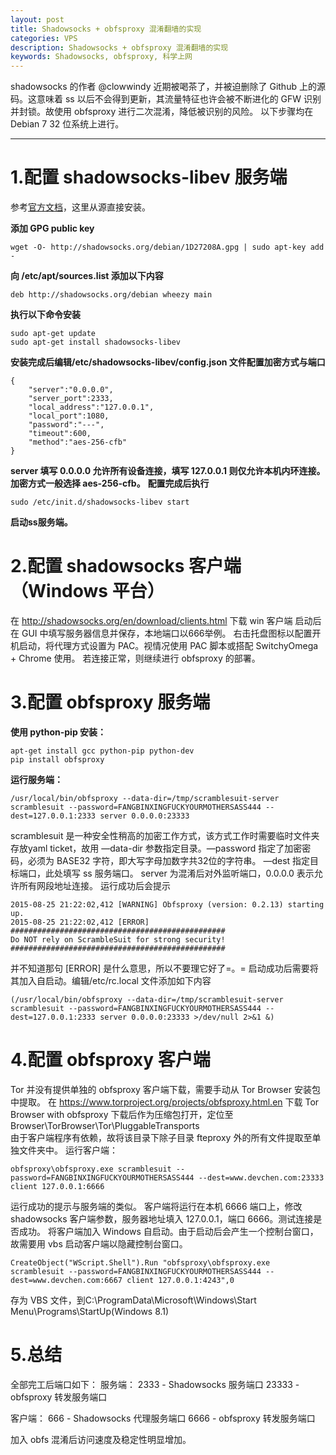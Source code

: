 ```yaml
---
layout: post
title: Shadowsocks + obfsproxy 混淆翻墙的实现
categories: VPS
description: Shadowsocks + obfsproxy 混淆翻墙的实现
keywords: Shadowsocks, obfsproxy, 科学上网
---
```


shadowsocks 的作者 @clowwindy 近期被喝茶了，并被迫删除了 Github 上的源码。这意味着 ss 以后不会得到更新，其流量特征也许会被不断进化的 GFW 识别并封锁。故使用 obfsproxy 进行二次混淆，降低被识别的风险。
以下步骤均在 Debian 7 32 位系统上进行。

-------
# 1.配置 shadowsocks-libev 服务端
参考[官方文档](https://github.com/shadowsocks/shadowsocks-libev)，这里从源直接安装。

**添加 GPG public key**

`wget -O- http://shadowsocks.org/debian/1D27208A.gpg | sudo apt-key add -`

**向 /etc/apt/sources.list 添加以下内容**

`deb http://shadowsocks.org/debian wheezy main`

**执行以下命令安装**

```
sudo apt-get update
sudo apt-get install shadowsocks-libev
```
**安装完成后编辑/etc/shadowsocks-libev/config.json 文件配置加密方式与端口**

```
{
    "server":"0.0.0.0",
    "server_port":2333,
    "local_address":"127.0.0.1",
    "local_port":1080,
    "password":"---",
    "timeout":600,
    "method":"aes-256-cfb"
}
```
    
**server 填写 0.0.0.0 允许所有设备连接，填写 127.0.0.1 则仅允许本机内环连接。
加密方式一般选择 aes-256-cfb。**
**配置完成后执行**

`sudo /etc/init.d/shadowsocks-libev start`

**启动ss服务端。**

# 2.配置 shadowsocks 客户端（Windows 平台）
在 http://shadowsocks.org/en/download/clients.html 下载 win 客户端
启动后在 GUI 中填写服务器信息并保存，本地端口以666举例。
右击托盘图标以配置开机启动，将代理方式设置为 PAC。视情况使用 PAC 脚本或搭配 SwitchyOmega + Chrome 使用。
若连接正常，则继续进行 obfsproxy 的部署。



# 3.配置 obfsproxy 服务端
**使用 python-pip 安装：**

```
apt-get install gcc python-pip python-dev
pip install obfsproxy
```

**运行服务端：**

```
/usr/local/bin/obfsproxy --data-dir=/tmp/scramblesuit-server scramblesuit --password=FANGBINXINGFUCKYOURMOTHERSASS444 --dest=127.0.0.1:2333 server 0.0.0.0:23333
```

scramblesuit 是一种安全性稍高的加密工作方式，该方式工作时需要临时文件夹存放yaml ticket，故用 —data-dir 参数指定目录。—password 指定了加密密码，必须为 BASE32 字符，即大写字母加数字共32位的字符串。
—dest 指定目标端口，此处填写 ss 服务端口。 server 为混淆后对外监听端口，0.0.0.0 表示允许所有网段地址连接。
运行成功后会提示


```
2015-08-25 21:22:02,412 [WARNING] Obfsproxy (version: 0.2.13) starting up.
2015-08-25 21:22:02,412 [ERROR]
################################################
Do NOT rely on ScrambleSuit for strong security!
################################################
```

并不知道那句 [ERROR] 是什么意思，所以不要理它好了=。=
启动成功后需要将其加入自启动。编辑/etc/rc.local 文件添加如下内容


```
(/usr/local/bin/obfsproxy --data-dir=/tmp/scramblesuit-server scramblesuit --password=FANGBINXINGFUCKYOURMOTHERSASS444 --dest=127.0.0.1:2333 server 0.0.0.0:23333 >/dev/null 2>&1 &)
```




# 4.配置 obfsproxy 客户端
Tor 并没有提供单独的 obfsproxy 客户端下载，需要手动从 Tor Browser 安装包中提取。
在 https://www.torproject.org/projects/obfsproxy.html.en 下载 Tor Browser with obfsproxy
下载后作为压缩包打开，定位至 Browser\TorBrowser\Tor\PluggableTransports\
由于客户端程序有依赖，故将该目录下除子目录 fteproxy 外的所有文件提取至单独文件夹中。
运行客户端：

```
obfsproxy\obfsproxy.exe scramblesuit --password=FANGBINXINGFUCKYOURMOTHERSASS444 --dest=www.devchen.com:23333 client 127.0.0.1:6666
```

运行成功的提示与服务端的类似。
客户端将运行在本机 6666 端口上，修改 shadowsocks 客户端参数，服务器地址填入 127.0.0.1，端口 6666。测试连接是否成功。
将客户端加入 Windows 自启动。由于启动后会产生一个控制台窗口，故需要用 vbs 启动客户端以隐藏控制台窗口。


```
CreateObject("WScript.Shell").Run "obfsproxy\obfsproxy.exe scramblesuit --password=FANGBINXINGFUCKYOURMOTHERSASS444 --dest=www.devchen.com:6667 client 127.0.0.1:4243",0
```

存为 VBS 文件，到C:\ProgramData\Microsoft\Windows\Start Menu\Programs\StartUp(Windows 8.1)

# 5.总结
全部完工后端口如下：
服务端：
2333 - Shadowsocks 服务端口
23333 - obfsproxy 转发服务端口

客户端：
666 - Shadowsocks 代理服务端口
6666 - obfsproxy 转发服务端口

加入 obfs 混淆后访问速度及稳定性明显增加。

